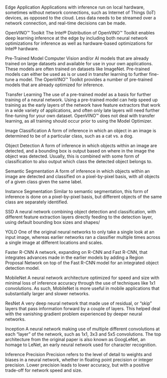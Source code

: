 Edge Application
Applications with inference run on local hardware, sometimes without network connections, such as Internet of Things (IoT) devices, as opposed to the cloud. Less data needs to be streamed over a network connection, and real-time decisions can be made.

OpenVINO™ Toolkit
The Intel® Distribution of OpenVINO™ Toolkit enables deep learning inference at the edge by including both neural network optimizations for inference as well as hardware-based optimizations for Intel® hardware.

Pre-Trained Model
Computer Vision and/or AI models that are already trained on large datasets and available for use in your own applications. These models are often trained on datasets like ImageNet. Pre-trained models can either be used as is or used in transfer learning to further fine-tune a model. The OpenVINO™ Toolkit provides a number of pre-trained models that are already optimized for inference.

Transfer Learning
The use of a pre-trained model as a basis for further training of a neural network. Using a pre-trained model can help speed up training as the early layers of the network have feature extractors that work in a wide variety of applications, and often only late layers will need further fine-tuning for your own dataset. OpenVINO™ does not deal with transfer learning, as all training should occur prior to using the Model Optimizer.

Image Classification
A form of inference in which an object in an image is determined to be of a particular class, such as a cat vs. a dog.

Object Detection
A form of inference in which objects within an image are detected, and a bounding box is output based on where in the image the object was detected. Usually, this is combined with some form of classification to also output which class the detected object belongs to.

Semantic Segmentation
A form of inference in which objects within an image are detected and classified on a pixel-by-pixel basis, with all objects of a given class given the same label.

Instance Segmentation
Similar to semantic segmentation, this form of inference is done on a pixel-by-pixel basis, but different objects of the same class are separately identified.

SSD
A neural network combining object detection and classification, with different feature extraction layers directly feeding to the detection layer, using default bounding box sizes and shapes/

YOLO
One of the original neural networks to only take a single look at an input image, whereas earlier networks ran a classifier multiple times across a single image at different locations and scales.

Faster R-CNN
A network, expanding on R-CNN and Fast R-CNN, that integrates advances made in the earlier models by adding a Region Proposal Network on top of the Fast R-CNN model for an integrated object detection model.

MobileNet
A neural network architecture optimized for speed and size with minimal loss of inference accuracy through the use of techniques like 1x1 convolutions. As such, MobileNet is more useful in mobile applications that substantially larger and slower networks.

ResNet
A very deep neural network that made use of residual, or “skip” layers that pass information forward by a couple of layers. This helped deal with the vanishing gradient problem experienced by deeper neural networks.

Inception
A neural network making use of multiple different convolutions at each “layer” of the network, such as 1x1, 3x3 and 5x5 convolutions. The top architecture from the original paper is also known as GoogLeNet, an homage to LeNet, an early neural network used for character recognition.

Inference Precision
Precision refers to the level of detail to weights and biases in a neural network, whether in floating point precision or integer precision. Lower precision leads to lower accuracy, but with a positive trade-off for network speed and size.